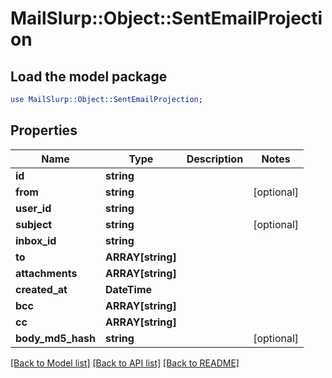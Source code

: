 # MailSlurp::Object::SentEmailProjection

## Load the model package
```perl
use MailSlurp::Object::SentEmailProjection;
```

## Properties
Name | Type | Description | Notes
------------ | ------------- | ------------- | -------------
**id** | **string** |  | 
**from** | **string** |  | [optional] 
**user_id** | **string** |  | 
**subject** | **string** |  | [optional] 
**inbox_id** | **string** |  | 
**to** | **ARRAY[string]** |  | 
**attachments** | **ARRAY[string]** |  | 
**created_at** | **DateTime** |  | 
**bcc** | **ARRAY[string]** |  | 
**cc** | **ARRAY[string]** |  | 
**body_md5_hash** | **string** |  | [optional] 

[[Back to Model list]](../README#documentation-for-models) [[Back to API list]](../README#documentation-for-api-endpoints) [[Back to README]](../README)


